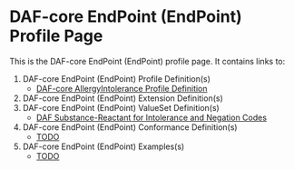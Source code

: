 # DAF-core EndPoint (EndPoint) Profile Page

This is the DAF-core EndPoint (EndPoint) profile page.  It contains links to:

1. DAF-core EndPoint (EndPoint) Profile Definition(s)
   * [DAF-core AllergyIntolerance Profile Definition](daf-core-endpoint.html)
2. DAF-core EndPoint (EndPoint) Extension Definition(s)
3. DAF-core EndPoint (EndPoint) ValueSet Definition(s)
    * [DAF Substance-Reactant for Intolerance and Negation Codes](valueset-daf-substance.html)
4. DAF-core EndPoint (EndPoint) Conformance Definition(s)
    * [TODO]()
5. DAF-core EndPoint (EndPoint) Examples(s)
    * [TODO]()